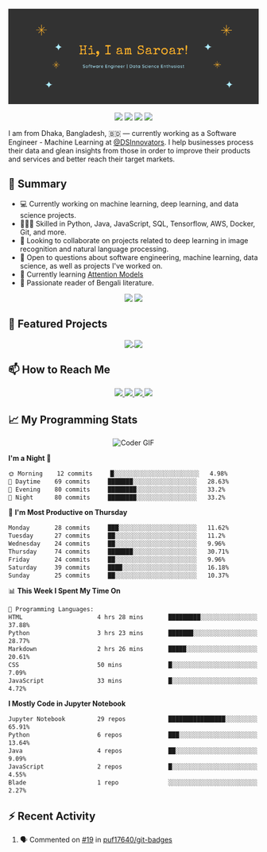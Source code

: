 <p align="center">
 <img src="https://raw.githubusercontent.com/golamSaroar/golamsaroar/master/cover.png" alt="Sk Golam Saroar">
</p>

<p align="center">
 <img src="https://img.shields.io/github/last-commit/golamSaroar/golamsaroar">
 <a href="https://gist.github.com/golamSaroar"><img src="https://badges.pufler.dev/gists/golamsaroar"></a>
 <a href="https://github.com/golamSaroar?tab=repositories"><img src="https://img.shields.io/github/stars/golamSaroar?affiliations=OWNER%2CCOLLABORATOR&color=success"></a>
 <a href="https://github.com/golamsaroar/?tab=followers"><img src="https://img.shields.io/github/followers/golamsaroar?label=Followers&color=success"></a>
</p>

I am from Dhaka, Bangladesh, 🇧🇩 — currently working as a Software Engineer - Machine Learning at <a href="https://github.com/DSInnovators">@DSInnovators</a>. I help businesses process their data and glean insights from those in order to improve their products and services and better reach their target markets.

## 🌯 Summary

- 💻 Currently working on machine learning, deep learning, and data science projects.
- 👨🏼‍💻 Skilled in Python, Java, JavaScript, SQL, Tensorflow, AWS, Docker, Git, and more.
- 👀 Looking to collaborate on projects related to deep learning in image recognition and natural language processing.
- 💬 Open to questions about software engineering, machine learning, data science, as well as projects I've worked on.
- 🌱 Currently learning [Attention Models](https://www.coursera.org/learn/attention-models-in-nlp)
- 📖 Passionate reader of Bengali literature.

<p align = "center">
  <img src="https://github-readme-stats.vercel.app/api?username=golamsaroar&count_private=true&show_icons=true&theme=graywhite&line_height=27&hide_border=true">
  <img src="https://github-readme-stats.vercel.app/api/top-langs/?username=golamsaroar&hide=jupyter%20notebook,html&theme=graywhite&hide_border=true">
</p>

## 🔖 Featured Projects

<p align="center">
  <a href="https://github.com/golamSaroar/facial-expression-detection">
   <img align="center" src="https://github-readme-stats.vercel.app/api/pin/?username=golamsaroar&repo=facial-expression-detection&theme=graywhite" />
  </a>
  <a href="https://github.com/golamSaroar/python-interactive-dashboard">
   <img align="center" src="https://github-readme-stats.vercel.app/api/pin/?username=golamsaroar&repo=python-interactive-dashboard&theme=graywhite" />
  </a>
</p>

## 📫 How to Reach Me

<p align="center">
 <a href="http://golamsaroar.com/">
  <img src="https://img.shields.io/badge/golamsaroar.com-%23206A5D.svg?&style=for-the-badge&logo=jquery&logoColor=white" />
 </a>
 <a href="https://www.linkedin.com/in/iamsaroar/">
  <img src="https://img.shields.io/badge/connect-%230077B5.svg?&style=for-the-badge&logo=linkedin&logoColor=white" />
 </a>
 <a href="https://join.skype.com/invite/kMn3ZnbRcdFS">
  <img src="https://img.shields.io/badge/chat-%2300AFF0.svg?&style=for-the-badge&logo=skype&logoColor=white" />
 </a>
 <a href="mailto:emailsaroar@gmail.com">
  <img src="https://img.shields.io/badge/email-%23C14438.svg?&style=for-the-badge&logo=Gmail&logoColor=white" />
 </a>
</p>

## 📈 My Programming Stats

<p align="center">
 <img src="https://media.giphy.com/media/SWoSkN6DxTszqIKEqv/giphy.gif" alt="Coder GIF" width="500" height="400">
</p>

<!--START_SECTION:waka-->
**I'm a Night 🦉** 

```text
🌞 Morning    12 commits     █░░░░░░░░░░░░░░░░░░░░░░░░   4.98% 
🌆 Daytime    69 commits     ███████░░░░░░░░░░░░░░░░░░   28.63% 
🌃 Evening    80 commits     ████████░░░░░░░░░░░░░░░░░   33.2% 
🌙 Night      80 commits     ████████░░░░░░░░░░░░░░░░░   33.2%

```
📅 **I'm Most Productive on Thursday** 

```text
Monday       28 commits     ███░░░░░░░░░░░░░░░░░░░░░░   11.62% 
Tuesday      27 commits     ██░░░░░░░░░░░░░░░░░░░░░░░   11.2% 
Wednesday    24 commits     ██░░░░░░░░░░░░░░░░░░░░░░░   9.96% 
Thursday     74 commits     ███████░░░░░░░░░░░░░░░░░░   30.71% 
Friday       24 commits     ██░░░░░░░░░░░░░░░░░░░░░░░   9.96% 
Saturday     39 commits     ████░░░░░░░░░░░░░░░░░░░░░   16.18% 
Sunday       25 commits     ██░░░░░░░░░░░░░░░░░░░░░░░   10.37%

```


📊 **This Week I Spent My Time On** 

```text
💬 Programming Languages: 
HTML                     4 hrs 28 mins       █████████░░░░░░░░░░░░░░░░   37.88% 
Python                   3 hrs 23 mins       ███████░░░░░░░░░░░░░░░░░░   28.77% 
Markdown                 2 hrs 26 mins       █████░░░░░░░░░░░░░░░░░░░░   20.61% 
CSS                      50 mins             █░░░░░░░░░░░░░░░░░░░░░░░░   7.09% 
JavaScript               33 mins             █░░░░░░░░░░░░░░░░░░░░░░░░   4.72%

```

**I Mostly Code in Jupyter Notebook** 

```text
Jupyter Notebook         29 repos            ████████████████░░░░░░░░░   65.91% 
Python                   6 repos             ███░░░░░░░░░░░░░░░░░░░░░░   13.64% 
Java                     4 repos             ██░░░░░░░░░░░░░░░░░░░░░░░   9.09% 
JavaScript               2 repos             █░░░░░░░░░░░░░░░░░░░░░░░░   4.55% 
Blade                    1 repo              ░░░░░░░░░░░░░░░░░░░░░░░░░   2.27%

```



<!--END_SECTION:waka-->

## :zap: Recent Activity

<!--START_SECTION:activity-->
1. 🗣 Commented on [#19](https://github.com/puf17640/git-badges/issues/19) in [puf17640/git-badges](https://github.com/puf17640/git-badges)
<!--END_SECTION:activity-->
